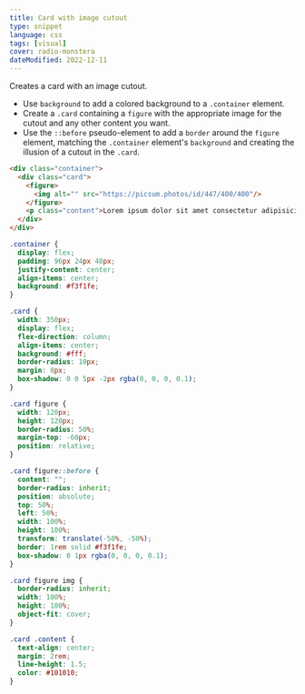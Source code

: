 ```yaml
---
title: Card with image cutout
type: snippet
language: css
tags: [visual]
cover: radio-monstera
dateModified: 2022-12-11
---
```


Creates a card with an image cutout.

- Use `background` to add a colored background to a `.container` element.
- Create a `.card` containing a `figure` with the appropriate image for the cutout and any other content you want.
- Use the `::before` pseudo-element to add a `border` around the `figure` element, matching the `.container` element's `background` and creating the illusion of a cutout in the `.card`.

```html
<div class="container">
  <div class="card">
    <figure>
      <img alt="" src="https://picsum.photos/id/447/400/400"/>
    </figure>
    <p class="content">Lorem ipsum dolor sit amet consectetur adipisicing elit.</p>
  </div>
</div>
```

```css
.container {
  display: flex;
  padding: 96px 24px 48px;
  justify-content: center;
  align-items: center;
  background: #f3f1fe;
}

.card {
  width: 350px;
  display: flex;
  flex-direction: column;
  align-items: center;
  background: #fff;
  border-radius: 10px;
  margin: 8px;
  box-shadow: 0 0 5px -2px rgba(0, 0, 0, 0.1);
}

.card figure {
  width: 120px;
  height: 120px;
  border-radius: 50%;
  margin-top: -60px;
  position: relative;
}

.card figure::before {
  content: "";
  border-radius: inherit;
  position: absolute;
  top: 50%;
  left: 50%;
  width: 100%;
  height: 100%;
  transform: translate(-50%, -50%);
  border: 1rem solid #f3f1fe;
  box-shadow: 0 1px rgba(0, 0, 0, 0.1);
}

.card figure img {
  border-radius: inherit;
  width: 100%;
  height: 100%;
  object-fit: cover;
}

.card .content {
  text-align: center;
  margin: 2rem;
  line-height: 1.5;
  color: #101010;
}
```
